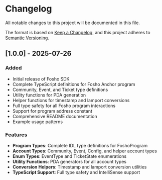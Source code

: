 # Changelog

All notable changes to this project will be documented in this file.

The format is based on [Keep a Changelog](https://keepachangelog.com/en/1.0.0/),
and this project adheres to [Semantic Versioning](https://semver.org/spec/v2.0.0.html).

## [1.0.0] - 2025-07-26

### Added
- Initial release of Fosho SDK
- Complete TypeScript definitions for Fosho Anchor program
- Community, Event, and Ticket type definitions
- Utility functions for PDA generation
- Helper functions for timestamp and lamport conversions
- Full type safety for all Fosho program interactions
- Support for program address constant
- Comprehensive README documentation
- Example usage patterns

### Features
- **Program Types**: Complete IDL type definitions for FoshoProgram
- **Account Types**: Community, Event, Config, and helper account types
- **Enum Types**: EventType and TicketState enumerations
- **Utility Functions**: PDA generators for all account types
- **Conversion Helpers**: Timestamp and lamport conversion utilities
- **TypeScript Support**: Full type safety and IntelliSense support
